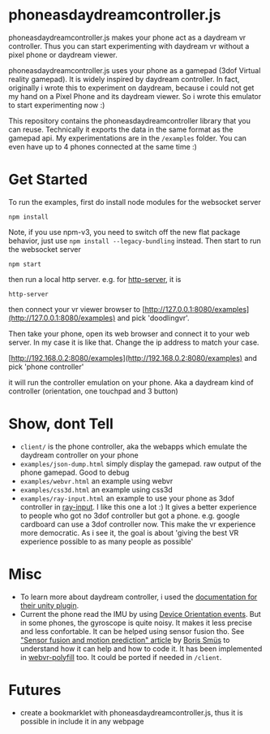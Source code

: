 # phoneasdaydreamcontroller.js
phoneasdaydreamcontroller.js  makes your phone act as a daydream vr controller. Thus you can start experimenting
with daydream vr without a pixel phone or daydream viewer.

phoneasdaydreamcontroller.js uses your phone as a gamepad (3dof Virtual reality gamepad).
It is widely inspired by daydream controller.
In fact, originally i wrote this to experiment on daydream, because i could not 
get my hand on a Pixel Phone and its daydream viewer. So i wrote this 
emulator to start experimenting now :) 

This repository contains the phoneasdaydreamcontroller library that you can reuse.
Technically it exports the data in the same format as the gamepad api.
My experimentations are in the ```/examples``` folder.
You can even have up to 4 phones connected at the same time :)

# Get Started

To run the examples, first do install node modules for the websocket server

```
npm install
```

Note, if you use npm-v3, you need to switch off the new flat package behavior, just
use ```npm install --legacy-bundling``` instead. Then start to run the websocket server 

```
npm start
```

then run a local http server. e.g. for [http-server](https://github.com/indexzero/http-server), it is

```
http-server
```

then connect your vr viewer browser to [http://127.0.0.1:8080/examples](http://127.0.0.1:8080/examples) and 
pick 'doodlingvr'.

Then take your phone, open its web browser and connect it to your web server.
In my case it is like that. Change the ip address to match your case.

[http://192.168.0.2:8080/examples](http://192.168.0.2:8080/examples) and pick 'phone controller'

it will run the controller emulation on your phone. Aka a daydream kind of controller (orientation, one touchpad and 3 button)


# Show, dont Tell

- ```client/``` is the phone controller, aka the webapps which emulate the daydream controller on your phone
- ```examples/json-dump.html``` simply display the gamepad. raw output of the phone gamepad. Good to debug
- ```examples/webvr.html``` an example using webvr
- ```examples/css3d.html``` an example using css3d
- ```examples/ray-input.html``` an example to use your phone as 3dof controller in [ray-input](https://github.com/borismus/ray-input).
  I like this one a lot :)
  It gives a better experience to people who got no 3dof controller but got a phone.
  e.g. google cardboard can use a 3dof controller now.
  This make the vr experience more democratic.
  As i see it, the goal is about 'giving the best VR experience possible to as many people as possible'

# Misc

- To learn more about daydream controller, i used the [documentation for their unity plugin](https://developers.google.com/vr/unity/controller-basics).
- Current the phone read the IMU by using [Device Orientation events](https://www.w3.org/TR/2016/CR-orientation-event-20160818/).
  But in some phones, the gyroscope is quite noisy. It makes it less precise and less confortable.
  It can be helped using sensor fusion tho. 
  See ["Sensor fusion and motion prediction" article](http://smus.com/sensor-fusion-prediction-webvr/) 
  by [Boris Smüs](https://twitter.com/borismus) to understand how it can help and how to code it.
  It has been implemented in [webvr-polyfill](https://github.com/googlevr/webvr-polyfill/tree/master/src/sensor-fusion) too.
  It could be ported if needed in ```/client```.
  
# Futures
- create a bookmarklet with phoneasdaydreamcontroller.js, thus it is possible in include it in any webpage
